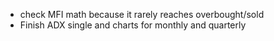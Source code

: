 * check MFI math because it rarely reaches overbought/sold
* Finish ADX single and charts for monthly and quarterly
